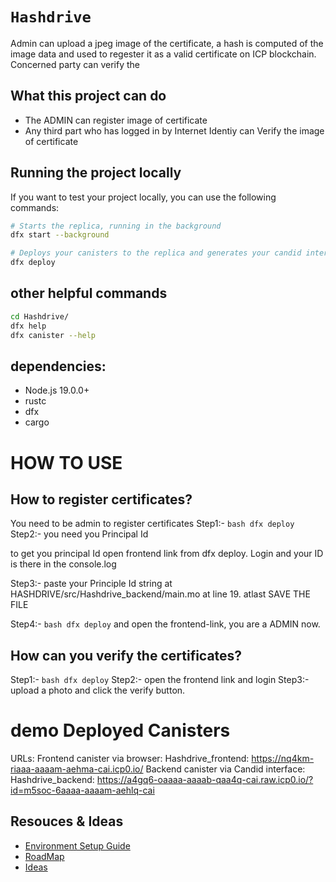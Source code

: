 # `Hashdrive`
Admin can upload a jpeg image of the certificate, a hash is computed of the image data and used to 
regester it as a valid certificate on ICP blockchain. Concerned party can verify the 
## What this project can do
* The ADMIN can register image of certificate
* Any third part who has logged in by Internet Identiy can Verify the image of certificate
## Running the project locally

If you want to test your project locally, you can use the following commands:

```bash
# Starts the replica, running in the background
dfx start --background

# Deploys your canisters to the replica and generates your candid interface
dfx deploy
```
## other helpful commands
```bash
cd Hashdrive/
dfx help
dfx canister --help
```
## dependencies:
* Node.js 19.0.0+
* rustc
* dfx
* cargo

# HOW TO USE

## How to register certificates?
You need to be admin to register certificates
Step1:- ```bash dfx deploy```
Step2:- you need you Principal Id

to get you principal Id open frontend link from dfx deploy. Login and your ID is there in the console.log

Step3:- paste your Principle Id string at HASHDRIVE/src/Hashdrive_backend/main.mo at line 19. atlast SAVE THE FILE 

Step4:- ```bash dfx deploy``` and open the frontend-link, you are a ADMIN now.

## How can you verify the certificates?
Step1:- ```bash dfx deploy```
Step2:- open the frontend link and login
Step3:- upload a photo and click the verify button.

# demo Deployed Canisters
URLs:
  Frontend canister via browser:
    Hashdrive_frontend: https://nq4km-riaaa-aaaam-aehma-cai.icp0.io/
  Backend canister via Candid interface:
    Hashdrive_backend: https://a4gq6-oaaaa-aaaab-qaa4q-cai.raw.icp0.io/?id=m5soc-6aaaa-aaaam-aehlq-cai
## Resouces & Ideas
* [Environment Setup Guide](https://docs.google.com/document/d/1MhzCf3wdxwpn2uAcdQmS7SEbljEgNFYvh3ADyZjb84o/)
* [RoadMap](https://docs.google.com/document/d/1KHmEFO6E9QjQBNEbDAV-hEF7iu5hPSUC9PZMSLZYPHE)
* [Ideas](https://docs.google.com/document/d/1dCViagnQEY1seT4pFQnwPzrBvcjoH3GJn3CG-3hWy7U/)

